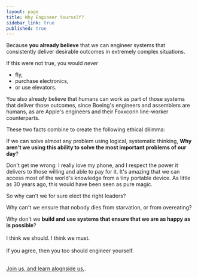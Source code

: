 ```yaml
---
layout: page
title: Why Engineer Yourself?
sidebar_link: true
published: true
---
```

Because **you already believe** that we can engineer systems that consistently deliver desirable outcomes in extremely complex situations.

If this were not true, you would *never*
- fly,
- purchase electronics,
- or use elevators.


You also already believe that humans can work as part of those systems that deliver those outcomes, since Boeing's engineers and assemblers are humans, as are Apple's engineers and their Foxxconn line-worker counterparts.

These two facts combine to create the following ethical dilimma:

If we can solve almost any problem using logical, systematic thinking, **Why aren't we using this ability to solve the most important problems of our day**?

Don't get me wrong: I really love my phone, and I respect the power it delivers to those willing and able to pay for it. It's amazing that we can access most of the world's knowledge from a tiny portable device. As little as 30 years ago, this would have been seen as pure magic.

So why can't we for sure elect the right leaders?

Why can't we ensure that nobody dies from starvation, or from overeating?

Why don't we **build and use systems that ensure that we are as happy as is possible**?
<br>
<br>
I think we should. I think we must.
<br>
<br>
If you agree, then you too should engineer yourself.
<br>
<br>

<a href="/pages/signup.html">Join us, and learn alognside us,</a>.